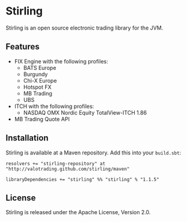 Stirling
========

Stirling is an open source electronic trading library for the JVM.


Features
--------

  - FIX Engine with the following profiles:
    - BATS Europe
    - Burgundy
    - Chi-X Europe
    - Hotspot FX
    - MB Trading
    - UBS
  - ITCH with the following profiles:
    - NASDAQ OMX Nordic Equity TotalView-ITCH 1.86
  - MB Trading Quote API


Installation
------------

Stirling is available at a Maven repository. Add this into your `build.sbt`:

    resolvers += "stirling-repository" at "http://valotrading.github.com/stirling/maven"

    libraryDependencies += "stirling" %% "stirling" % "1.1.5"


License
-------

Stirling is released under the Apache License, Version 2.0.
